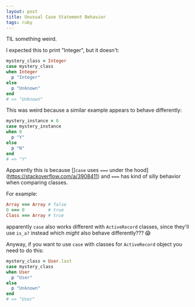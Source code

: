 ```yaml
---
layout: post
title: Unusual Case Statement Behavior
tags: ruby
---
```


TIL something weird.

I expected this to print "Integer", but it doesn't:

```ruby
mystery_class = Integer
case mystery_class
when Integer
  p "Integer"
else
  p "Unknown"
end
# => "Unknown"
```

This was weird because a similar example appears to behave differently:

```ruby
mystery_instance = 0
case mystery_instance
when 0
  p "Y"
else
  p "N"
end
# => "Y"
```

Apparently this is because []`case` uses `===` under the hood](https://stackoverflow.com/a/3908411) and `===` has kind of silly behavior when comparing classes.

For example:
```rb
Array === Array # false
0 === 0         # true
Class === Array # true
```

apparently `case` also works different with `ActiveRecord` classes, since they'll use `is_a?` instead which _might_ also behave differently??? 😱

Anyway, if you want to use `case` with classes for `ActiveRecord` object you need to do this:

```rb
mystery_class = User.last
case mystery_class
when User
  p "User"
else
  p "Unknown"
end
# => "User"
```




